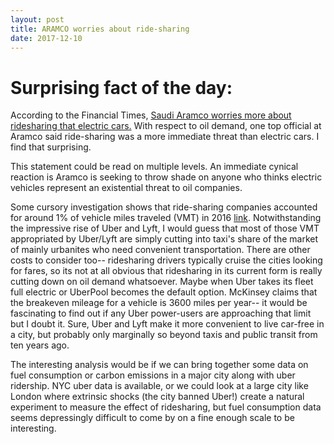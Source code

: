 ```yaml
---
layout: post
title: ARAMCO worries about ride-sharing 
date: 2017-12-10
---
```


# Surprising fact of the day:  

According to the Financial Times, [Saudi Aramco worries more about ridesharing that electric cars.](https://www.ft.com/content/f0642f4a-dc20-11e7-a039-c64b1c09b482)  With respect to oil demand, one top official at Aramco said ride-sharing was a more immediate threat than electric cars.  I find that surprising.

This statement could be read on multiple levels.  An immediate cynical reaction is Aramco is seeking to throw shade on anyone who thinks electric vehicles represent an existential threat to oil companies.  

Some cursory investigation shows that ride-sharing companies accounted for around 1% of vehicle miles traveled (VMT) in 2016 [link](https://www.mckinsey.com/industries/automotive-and-assembly/our-insights/cracks-in-the-ridesharing-market-and-how-to-fill-them).  Notwithstanding the impressive rise of Uber and Lyft, I would guess that most of those VMT appropriated by Uber/Lyft are simply cutting into taxi's share of the market of mainly urbanites who need convenient transportation.  There are other costs to consider too-- ridesharing drivers typically cruise the cities looking for fares, so its not at all obvious that ridesharing in its current form is really cutting down on oil demand whatsoever.  Maybe when Uber takes its fleet full electric or UberPool becomes the default option. McKinsey claims that the breakeven mileage for a vehicle is 3600 miles per year-- it would be fascinating to find out if any Uber power-users are approaching that limit but I doubt it.  Sure, Uber and Lyft make it more convenient to live car-free in a city, but probably only marginally so beyond taxis and public transit from ten years ago.

The interesting analysis would be if we can bring together some data on fuel consumption or carbon emissions in a major city along with uber ridership.  NYC uber data is available, or we could look at a large city like London where extrinsic shocks (the city banned Uber!) create a natural experiment to measure the effect of ridesharing, but fuel consumption data seems depressingly difficult to come by on a fine enough scale to be interesting.



